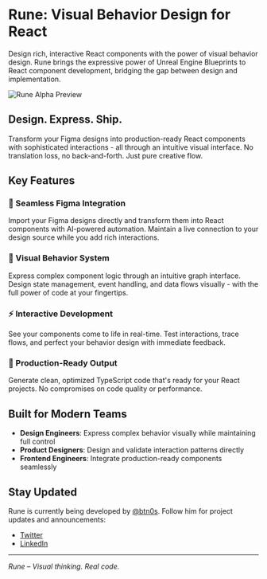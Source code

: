 # Rune: Visual Behavior Design for React

Design rich, interactive React components with the power of visual behavior design. Rune brings the expressive power of Unreal Engine Blueprints to React component development, bridging the gap between design and implementation.

![Rune Alpha Preview](/rune-preview.jpg)

## Design. Express. Ship.

Transform your Figma designs into production-ready React components with sophisticated interactions - all through an intuitive visual interface. No translation loss, no back-and-forth. Just pure creative flow.

## Key Features

### 🎨 Seamless Figma Integration
Import your Figma designs directly and transform them into React components with AI-powered automation. Maintain a live connection to your design source while you add rich interactions.

### 🔄 Visual Behavior System
Express complex component logic through an intuitive graph interface. Design state management, event handling, and data flows visually - with the full power of code at your fingertips.

### ⚡️ Interactive Development
See your components come to life in real-time. Test interactions, trace flows, and perfect your behavior design with immediate feedback.

### 🚀 Production-Ready Output
Generate clean, optimized TypeScript code that's ready for your React projects. No compromises on code quality or performance.

## Built for Modern Teams

- **Design Engineers**: Express complex behavior visually while maintaining full control
- **Product Designers**: Design and validate interaction patterns directly
- **Frontend Engineers**: Integrate production-ready components seamlessly

## Stay Updated

Rune is currently being developed by [@btn0s](https://btn0s.dev). Follow him for project updates and announcements:

- [Twitter](https://twitter.com/btn0s)
- [LinkedIn](https://www.linkedin.com/in/brendantnorris/)

---

*Rune – Visual thinking. Real code.* 
